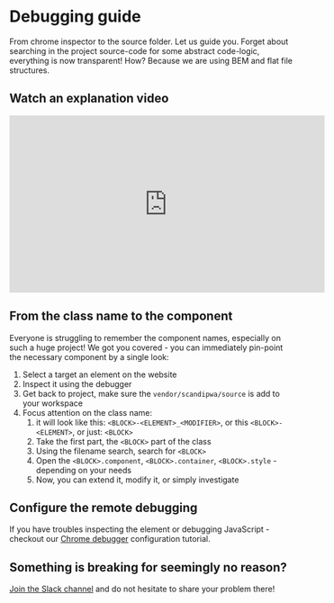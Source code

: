 # Debugging guide

From chrome inspector to the source folder. Let us guide you. Forget about searching in the project source-code for some abstract code-logic, everything is now transparent! How? Because we are using BEM and flat file structures.

## Watch an explanation video

<iframe width="560" height="315" src="https://www.youtube.com/embed/LBSovCTT7rM" frameborder="0" allow="accelerometer; autoplay; encrypted-media; gyroscope; picture-in-picture" allowfullscreen></iframe>

## From the class name to the component

Everyone is struggling to remember the component names, especially on such a huge project! We got you covered - you can immediately pin-point the necessary component by a single look:

1. Select a target an element on the website
2. Inspect it using the debugger
3. Get back to project, make sure the `vendor/scandipwa/source` is add to your workspace
4. Focus attention on the class name:
   1. it will look like this: `<BLOCK>-<ELEMENT>_<MODIFIER>`, or this `<BLOCK>-<ELEMENT>`, or just: `<BLOCK>`
   2. Take the first part, the `<BLOCK>` part of the class
   3. Using the filename search, search for `<BLOCK>`
   4. Open the `<BLOCK>.component`, `<BLOCK>.container`, `<BLOCK>.style` - depending on your needs
   5. Now, you can extend it, modify it, or simply investigate

## Configure the remote debugging

If you have troubles inspecting the element or debugging JavaScript - checkout our [Chrome debugger](http://localhost:4000/#/scandipwa/development?id=chrome-remote-debugging) configuration tutorial.

## Something is breaking for seemingly no reason?

[Join the Slack channel](https://join.slack.com/t/scandipwa/shared_invite/enQtNzE2Mjg1Nzg3MTg5LTQwM2E2NmQ0NmQ2MzliMjVjYjQ1MTFiYWU5ODAyYTYyMGQzNWM3MDhkYzkyZGMxYTJlZWI1N2ExY2Q1MDMwMTk) and do not hesitate to share your problem there!
